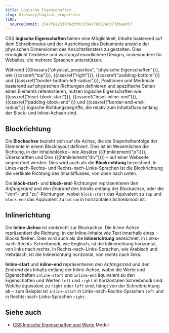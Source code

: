 ```yaml
---
title: Logische Eigenschaften
slug: Glossary/Logical_properties
l10n:
  sourceCommit: 2547f622337d6cbf8c3794776b17ed377d6aad57
---
```


CSS **logische Eigenschaften** bieten eine Möglichkeit, Inhalte basierend auf dem Schreibmodus und der Ausrichtung des Dokuments anstelle der physischen Dimensionen des Ansichtsfensters zu gestalten. Dies ermöglicht flexiblere und wartungsfreundlichere Designs, insbesondere für Websites, die mehrere Sprachen unterstützen.

Während {{Glossary("physical_properties", "physische Eigenschaften")}}, wie {{cssxref("top")}}, {{cssxref("right")}}, {{cssxref("padding-bottom")}} und {{cssxref("border-bottom-left-radius")}}, Positionen und Merkmale basierend auf physischen Richtungen definieren und spezifische Seiten eines Elements referenzieren, nutzen logische Eigenschaften wie {{cssxref("inset-block-start")}}, {{cssxref("inset-inline-end")}}, {{cssxref("padding-block-end")}} und {{cssxref("border-end-end-radius")}} logische Richtungsbegriffe, die relativ zum Inhaltsfluss entlang der Block- und Inline-Achsen sind.

## Blockrichtung

Die **Blockachse** bezieht sich auf die Achse, die die Stapelreihenfolge der Elemente in einem Blocklayout definiert. Dies ist im Wesentlichen die Richtung, in der Inhaltsblöcke – wie Absätze ({{htmlelement("p")}}), Überschriften und Divs ({{htmlelement("div")}}) – auf einer Webseite angeordnet werden. Dies wird auch als die **Blockrichtung** bezeichnet. In Links-nach-Rechts- und Rechts-nach-Links-Sprachen ist die Blockrichtung die vertikale Richtung des Inhaltsflusses, von oben nach unten.

Die **block-start**- und **block-end**-Richtungen repräsentieren den _Anfangsrand_ und den _Endrand_ des Inhalts entlang der Blockachse, oder die "von"- und "zu"-Richtungen, wobei `block-start` das Äquivalent zu `top` und `block-end` das Äquivalent zu `bottom` in horizontalen Schreibmodi ist.

## Inlinerichtung

Die **Inline-Achse** ist senkrecht zur Blockachse. Die Inline-Achse repräsentiert die Richtung, in der Inline-Inhalte wie Text innerhalb eines Blocks fließen. Dies wird auch als die **Inlinerichtung** bezeichnet. In Links-nach-Rechts-Schreibmodi, wie Englisch, ist die Inlinerichtung horizontal, von links nach rechts. In Rechts-nach-Links-Sprachen, wie Arabisch und Hebräisch, ist die Inlinerichtung horizontal, von rechts nach links.

**Inline-start** und **inline-end** repräsentieren den _Anfangsrand_ und den _Endrand_ des Inhalts entlang der Inline-Achse, wobei die Werte und Eigenschaften `inline-start` und `inline-end` äquivalent zu den Eigenschaften und Werten `left` und `right` in horizontalen Schreibmodi sind. Welche äquivalent zu `right` oder `left` sind, hängt von der Schreibrichtung ab – zum Beispiel ist `inline-start` in Links-nach-Rechts-Sprachen `left` und in Rechts-nach-Links-Sprachen `right`.

## Siehe auch

- [CSS logische Eigenschaften und Werte](/de/docs/Web/CSS/CSS_logical_properties_and_values) Modul
